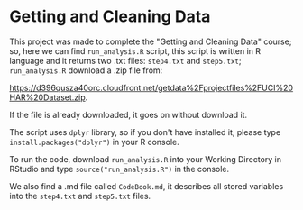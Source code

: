 # Getting and Cleaning Data

This project was made to complete the "Getting and Cleaning Data" course; so, here we can find ```run_analysis.R``` script, this script is written in R language and it returns two .txt files: ```step4.txt``` and ```step5.txt```; ```run_analysis.R``` download a .zip file from:

https://d396qusza40orc.cloudfront.net/getdata%2Fprojectfiles%2FUCI%20HAR%20Dataset.zip.

If the file is already downloaded, it goes on without download it.

The script uses ```dplyr``` library, so if you don't have installed it, please type ```install.packages("dplyr")``` in your R console.

To run the code, download ```run_analysis.R``` into your Working Directory in RStudio and type ```source("run_analysis.R")``` in the console.

We also find a .md file called ```CodeBook.md```, it describes all stored variables into the  ```step4.txt``` and ```step5.txt``` files.
